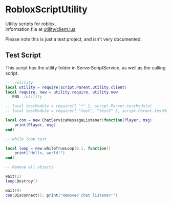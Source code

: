 # RobloxScriptUtility
Utility scripts for roblox.<br>
Information file at [utility/client.lua](https://github.com/0aoq/rblxScriptUtility/blob/main/utility/client.lua)

Please note this is just a test project, and isn't very documented.

## Test Script

This script has the utility folder in ServerScriptService, as well as the calling script.

```lua
-- ./utility
local utility = require(script.Parent.utility.client)
local require, new = utility.require, utility.new
-- END ./utility

-- local testModule = require({ "*" }, script.Parent.testModule)
-- local testModule = require({ "test", "test2" }, script.Parent.testModule)

local con = new.ChatServiceMessageListener(function(Player, msg)
	print(Player, msg)
end)

-- while loop test

local loop = new.whileTrueLoop(0.1, function()
	print("Hello, world!")
end)

-- Remove all objects

wait(1)
loop:Destroy()

wait(9)
con:Disconnect(); print("Removed chat listener!")
```

